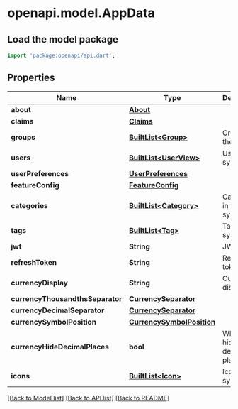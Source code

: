 # openapi.model.AppData

## Load the model package
```dart
import 'package:openapi/api.dart';
```

## Properties
Name | Type | Description | Notes
------------ | ------------- | ------------- | -------------
**about** | [**About**](About.md) |  | 
**claims** | [**Claims**](Claims.md) |  | 
**groups** | [**BuiltList&lt;Group&gt;**](Group.md) | Groups in the system | 
**users** | [**BuiltList&lt;UserView&gt;**](UserView.md) | Users in the system | 
**userPreferences** | [**UserPreferences**](UserPreferences.md) |  | 
**featureConfig** | [**FeatureConfig**](FeatureConfig.md) |  | 
**categories** | [**BuiltList&lt;Category&gt;**](Category.md) | Categories in the system | 
**tags** | [**BuiltList&lt;Tag&gt;**](Tag.md) | Tags in the system | 
**jwt** | **String** | JWT token | [optional] 
**refreshToken** | **String** | Refresh token | [optional] 
**currencyDisplay** | **String** | Currency display | 
**currencyThousandthsSeparator** | [**CurrencySeparator**](CurrencySeparator.md) |  | [optional] 
**currencyDecimalSeparator** | [**CurrencySeparator**](CurrencySeparator.md) |  | [optional] 
**currencySymbolPosition** | [**CurrencySymbolPosition**](CurrencySymbolPosition.md) |  | [optional] 
**currencyHideDecimalPlaces** | **bool** | Whether to hide decimal places | [optional] 
**icons** | [**BuiltList&lt;Icon&gt;**](Icon.md) | Icons in the system | 

[[Back to Model list]](../README.md#documentation-for-models) [[Back to API list]](../README.md#documentation-for-api-endpoints) [[Back to README]](../README.md)


